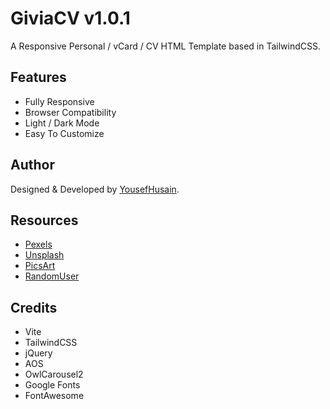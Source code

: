 # GiviaCV v1.0.1

A Responsive Personal / vCard / CV HTML Template based in TailwindCSS.

## Features

- Fully Responsive
- Browser Compatibility
- Light / Dark Mode
- Easy To Customize

## Author

Designed & Developed by [YousefHusain](https://yousefhusain.com).

## Resources

- [Pexels](https://pexels.com/)
- [Unsplash](https://unsplash.com/)
- [PicsArt](https://picsart.com/)
- [RandomUser](https://randomuser.me/)

## Credits

- Vite
- TailwindCSS
- jQuery
- AOS
- OwlCarousel2
- Google Fonts
- FontAwesome